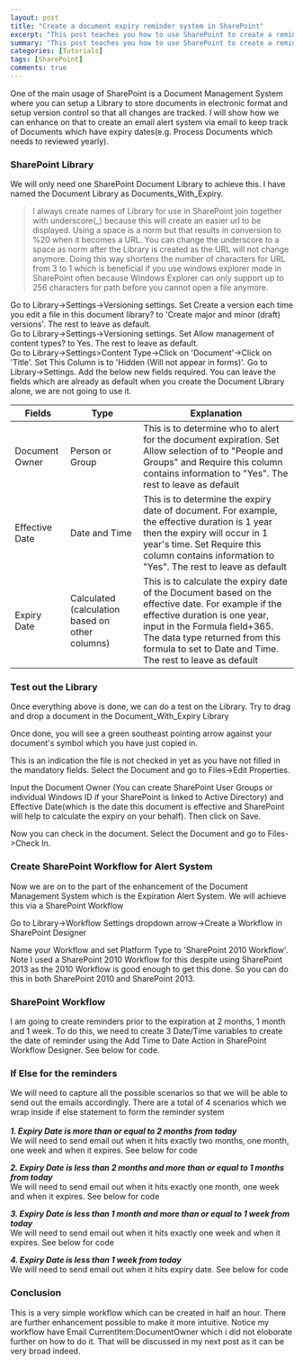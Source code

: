 ```yaml
---
layout: post
title: "Create a document expiry reminder system in SharePoint"
excerpt: "This post teaches you how to use SharePoint to create a reminder system to alert people of Document expiry dates"
summary: "This post teaches you how to use SharePoint to create a reminder system to alert people of Document expiry dates"
categories: [Tutorials]
tags: [SharePoint]
comments: true
---
```


One of the main usage of SharePoint is a Document Management System where you can setup a Library to store documents in electronic format and setup version control so that all changes are tracked. I will show how we can enhance on that to create an email alert system via email to keep track of Documents which have expiry dates(e.g. Process Documents which needs to reviewed yearly).

### SharePoint Library

We will only need one SharePoint Document Library to achieve this. I have named the Document Library as Documents_With_Expiry. 
>I always create names of Library for use in SharePoint join together with underscore(_) because this will create an easier url to be displayed. Using a space is a norm but that results in conversion to %20 when it becomes a URL. You can change the underscore to a space as norm after the Library is created as the URL will not change anymore. Doing this way shortens the number of characters for URL from 3 to 1 which is beneficial if you use windows explorer mode in SharePoint often because Windows Explorer can only support up to 256 characters for path before you cannot open a file anymore.

Go to Library->Settings->Versioning settings. Set Create a version each time you edit a file in this document library? to 'Create major and minor (draft) versions'. The rest to leave as default. <br>
Go to Library->Settings->Versioning settings. Set Allow management of content types? to Yes. The rest to leave as default.<br>
Go to Library->Settings>Content Type->Click on 'Document'->Click on 'Title'. Set This Column is to 'Hidden (Will not appear in forms)'.
Go to Library->Settings. Add the below new fields required. You can leave the fields which are already as default when you create the Document Library alone, we are not going to use it.

Fields | Type | Explanation
------------- | ------------- | -------------
Document Owner | Person or Group | This is to determine who to alert for the document expiration. Set Allow selection of to "People and Groups" and Require this column contains information to "Yes". The rest to leave as default
Effective Date | Date and Time | This is to determine the expiry date of document. For example, the effective duration is 1 year then the expiry will occur in 1 year's time. Set Require this column contains information to "Yes". The rest to leave as default
Expiry Date | Calculated (calculation based on other columns) | This is to calculate the expiry date of the Document based on the effective date. For example if the effective duration is one year, input in the Formula field+365. The data type returned from this formula to set to Date and Time. The rest to leave as default

### Test out the Library

Once everything above is done, we can do a test on the Library. Try to drag and drop a document in the Document_With_Expiry Library<br>
<img src="{{ site.baseurl }}/images/draganddrop.jpg" alt="">

Once done, you will see a green southeast pointing arrow against your document's symbol which you have just copied in.<br>
<img src="{{ site.baseurl }}/images/checkout.jpg" alt="">

This is an indication the file is not checked in yet as you have not filled in the mandatory fields. Select the Document and go to Files->Edit Properties.<br>
<img src="{{ site.baseurl }}/images/editproperties.jpg" alt="">

Input the Document Owner (You can create SharePoint User Groups or individual Windows ID if your SharePoint is linked to Active Directory) and Effective Date(which is the date this document is effective and SharePoint will help to calculate the expiry on your behalf). Then click on Save.<br>
<img src="{{ site.baseurl }}/images/editproperties.jpg" alt="">

Now you can check in the document. Select the Document and go to Files->Check In.<br>
<img src="{{ site.baseurl }}/images/checkin.jpg" alt="">

### Create SharePoint Workflow for Alert System

Now we are on to the part of the enhancement of the Document Management System which is the Expiration Alert System. We will achieve this via a SharePoint Workflow

Go to Library->Workflow Settings dropdown arrow->Create a Workflow in SharePoint Designer<br>
<img src="{{ site.baseurl }}/images/createworkflow.jpg" alt="">

Name your Workflow and set Platform Type to 'SharePoint 2010 Workflow'. Note I used a SharePoint 2010 Workflow for this despite using SharePoint 2013 as the 2010 Workflow is good enough to get this done. So you can do this in both SharePoint 2010 and SharePoint 2013.

### SharePoint Workflow

I am going to create reminders prior to the expiration at 2 months, 1 month and 1 week. To do this, we need to create 3 Date/Time variables to create the date of reminder using the Add Time to Date Action in SharePoint Workflow Designer. See below for code.
<img src="{{ site.baseurl }}/images/datevariables.jpg" alt="">

### If Else for the reminders

We will need to capture all the possible scenarios so that we will be able to send out the emails accordingly. There are a total of 4 scenarios which we wrap inside if else statement to form the reminder system<br><br>
***1. Expiry Date is more than or equal to 2 months from today***<br>
We will need to send email out when it hits exactly two months, one month, one week and when it expires. See below for code<br>
<img src="{{ site.baseurl }}/images/2months.jpg" alt=""><br>

***2. Expiry Date is less than 2 months and more than or equal to 1 months from today***<br>
We will need to send email out when it hits exactly one month, one week and when it expires. See below for code<br>
<img src="{{ site.baseurl }}/images/1month.jpg" alt=""><br>

***3. Expiry Date is less than 1 month and more than or equal to 1 week from today***<br>
We will need to send email out when it hits exactly one week and when it expires. See below for code<br>
<img src="{{ site.baseurl }}/images/1week.jpg" alt=""><br>

***4. Expiry Date is less than 1 week from today***<br>
We will need to send email out when it hits expiry date. See below for code<br>
<img src="{{ site.baseurl }}/images/expired.jpg" alt=""><br>

### Conclusion

This is a very simple workflow which can be created in half an hour. There are further enhancement possible to make it more intuitive. Notice my workflow have Email CurrentItem:DocumentOwner which i did not eloborate further on how to do it. That will be discussed in my next post as it can be very broad indeed.
